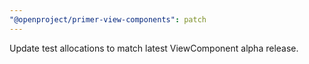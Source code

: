 ```yaml
---
"@openproject/primer-view-components": patch
---
```


Update test allocations to match latest ViewComponent alpha release.
